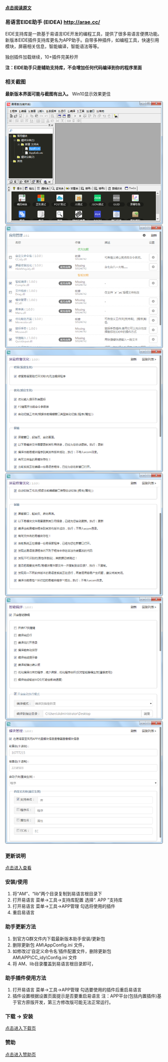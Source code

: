 
**[点击阅读原文](http://arae.cc/post/25762.html)**


### 易语言EIDE助手 (EIDEA)  http://arae.cc/

EIDE支持库是一款基于易语言IDE开发的编程工具，提供了很多易语言便携功能。新版本EIDE插件支持库更名为APP助手。自带多种插件，如编程工具，快速引用模块，屏蔽相关信息，智能编译，智能语法等等。

独创插件加载继续，10+插件完美秒开

**注：EIDE助手只是辅助支持库，不会增加任何代码编译到你的程序里面**

### 相关截图

**最新版本界面可能与截图有出入。**
Win10显示效果更佳

![](https://raw.githubusercontent.com/25H/eide/master/_src/img/1.png)
![](https://raw.githubusercontent.com/25H/eide/master/_src/img/2.png)
![](https://raw.githubusercontent.com/25H/eide/master/_src/img/3.png)
![](https://raw.githubusercontent.com/25H/eide/master/_src/img/4.png)
![](https://raw.githubusercontent.com/25H/eide/master/_src/img/5.png)
![](https://raw.githubusercontent.com/25H/eide/master/_src/img/6.png)


### 更新说明

[点击进入查看](http://arae.cc/post/25763.html)

### 安装/使用

1. 将“AM”、“lib”两个目录复制到易语言根目录下
2. 打开易语言 菜单->工具->支持库配置 选择“. APP ”支持库
3. 打开易语言 菜单->工具->APP管理 勾选将使用的插件
4. 重启易语言

### 助手更新方法

1. 到官方Q群文件内下载最新版本助手安装/更新包
2. 删除更新包 AM\AppConfig.ini 文件，
3. 如修改过’自定义命令名’插件配置文件，删除更新包 AM\APP\CC_idy\Config.ini 文件
4. 将 AM、lib目录覆盖到易语言根目录即可，

### 助手插件使用方法

1. 打开易语言 菜单->工具->APP管理 勾选要使用的插件后重启易语言
2. 插件设置根据设置页面提示是否要重启易语言
注：APP平台(包括内置插件)基于官方原版开发，第三方修改版可能无法正常运行。

### 下载 -> 安装

[点击进入下载页](https://github.com/25H/eide/releases)


### 赞助

[点击进入赞助页](http://arae.cc/about.html#%E6%89%93%E8%B5%8F-amp-%E8%B5%9E%E5%8A%A9)

